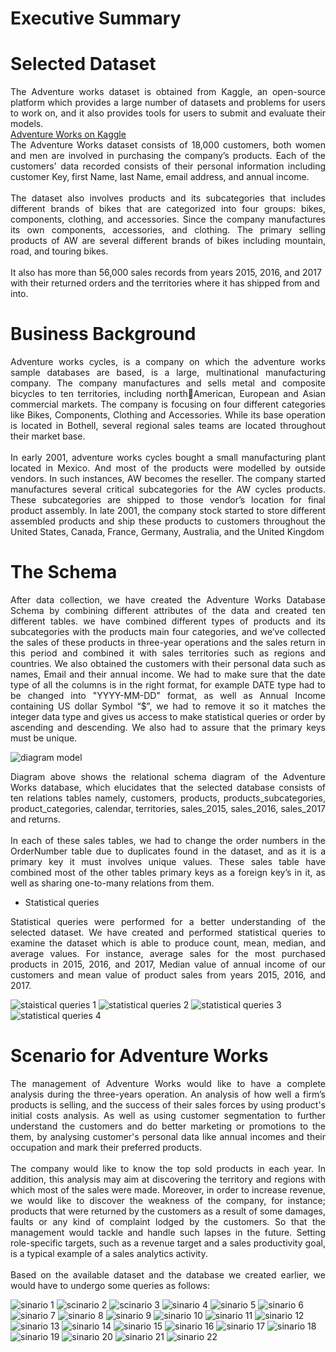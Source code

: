 # Executive Summary
# Selected Dataset
<div align="justify">
The Adventure works dataset is obtained from Kaggle, an open-source 
platform which provides a large number of datasets and problems for users to work 
on, and it also provides tools for users to submit and evaluate their models.
</div>
<a href="https://www.kaggle.com/datasets/olistbr/brazilian-ecommerce" target="_blank">Adventure Works on Kaggle</a>

<br>
<div align="justify">
The Adventure Works dataset consists of 18,000 customers, both women and 
men are involved in purchasing the company’s products. Each of the customers' data 
recorded consists of their personal information including customer Key, first Name, 
last Name, email address, and annual income.
</div>
<br>
<div align="justify">
The dataset also involves products and its subcategories that includes different 
brands of bikes that are categorized into four groups: bikes, components, clothing, and 
accessories. Since the company manufactures its own components, accessories, and 
clothing. The primary selling products of AW are several different brands of bikes 
including mountain, road, and touring bikes.</div> <br>
It also has more than 56,000 sales records from years 2015, 2016, and 2017 
with their returned orders and the territories where it has shipped from and into.

# Business Background
<div align="justify">
Adventure works cycles, is a company on which the adventure works sample 
databases are based, is a large, multinational manufacturing company. The company 
manufactures and sells metal and composite bicycles to ten territories, including northAmerican, 
European and Asian commercial markets. The company is focusing on four 
different categories like Bikes, Components, Clothing and Accessories. While its base 
operation is located in Bothell, several regional sales teams are located throughout 
their market base. 
</div>
<br>
<div align="justify">
In early 2001, adventure works cycles bought a small manufacturing plant 
located in Mexico. And most of the products were modelled by outside vendors. In 
such instances, AW becomes the reseller. The company started manufactures several 
critical subcategories for the AW cycles products. These subcategories are shipped to 
those vendor’s location for final product assembly. In late 2001, the company stock 
started to store different assembled products and ship these products to customers 
throughout the United States, Canada, France, Germany, Australia, and the United 
Kingdom
</div>

# The Schema
<div align="justify">
  After data collection, we have created the Adventure Works Database Schema 
by combining different attributes of the data and created ten different tables. we have 
combined different types of products and its subcategories with the products main four 
categories, and we’ve collected the sales of these products in three-year operations and 
the sales return in this period and combined it with sales territories such as regions and 
countries. We also obtained the customers with their personal data such as names, 
Email and their annual income.
We had to make sure that the date type of all the columns is in the right format, 
for example DATE type had to be changed into "YYYY-MM-DD" format, as well as 
Annual Income containing US dollar Symbol “$”, we had to remove it so it matches 
the integer data type and gives us access to make statistical queries or order by 
ascending and descending. We also had to assure that the primary keys must be unique.
</div>

![diagram model](https://user-images.githubusercontent.com/126220185/222852525-e807b4c1-dd15-40cb-a1c0-a6d52a15dd67.png)

<div align="justify">
Diagram above shows the relational schema diagram of the Adventure Works 
database, which elucidates that the selected database consists of ten relations tables 
namely, customers, products, products_subcategories, product_categories, calendar, 
territories, sales_2015, sales_2016, sales_2017 and returns. 
  </div>
  <br>
  <div align="justify">
In each of these sales tables, we had to change the order numbers in the 
OrderNumber table due to duplicates found in the dataset, and as it is a primary key 
it must involves unique values. These sales table have combined most of the other
tables primary keys as a foreign key’s in it, as well as sharing one-to-many relations
from them.
  </div>
  
- Statistical queries
<div align="justify">
Statistical queries were performed for a better understanding of the selected 
dataset. We have created and performed statistical queries to examine the dataset 
which is able to produce count, mean, median, and average values. For instance, 
average sales for the most purchased products in 2015, 2016, and 2017, Median value 
of annual income of our customers and mean value of product sales from years 2015, 
2016, and 2017.
  </div>
  
![staistical queries 1](https://user-images.githubusercontent.com/126220185/222852845-6086c556-a0d0-418b-a153-5b8a6b93c5e8.png)
![statistical queries 2](https://user-images.githubusercontent.com/126220185/222852832-0395d781-5a5f-4a41-a144-ab6627221fec.png)
![statistical queries 3](https://user-images.githubusercontent.com/126220185/222852839-c699e263-2f1b-436c-bfa1-75cd6c2cca00.png)
![statistical queries 4](https://user-images.githubusercontent.com/126220185/222852842-14e8a734-8415-4c91-b71d-6ff9cb3cb363.png)


# Scenario for Adventure Works
<div align="justify">
The management of Adventure Works would like to have a complete analysis 
during the three-years operation. An analysis of how well a firm’s products is selling, 
and the success of their sales forces by using product's initial costs analysis. As well 
as using customer segmentation to further understand the customers and do better 
marketing or promotions to the them, by analysing customer's personal data like annual 
incomes and their occupation and mark their preferred products. 
  </div>
  <br>
  <div align="justify">
The company would like to know the top sold products in each year. In 
addition, this analysis may aim at discovering the territory and regions with which 
most of the sales were made. Moreover, in order to increase revenue, we would like to 
discover the weakness of the company, for instance; products that were returned by 
the customers as a result of some damages, faults or any kind of complaint lodged by 
the customers. So that the management would tackle and handle such lapses in the 
future. Setting role-specific targets, such as a revenue target and a sales productivity 
goal, is a typical example of a sales analytics activity.
  </div>
  <br>
  <div align="justify">
Based on the available dataset and the database we created earlier, we would 
have to undergo some queries as follows:
</div>

![sinario 1](https://user-images.githubusercontent.com/126220185/222853136-e285eff7-aad3-464b-a095-935fc78ee630.png)
![scinario 2](https://user-images.githubusercontent.com/126220185/222853134-7c51eadd-9924-4978-a60d-71dcadcc6637.png)
![scinario 3](https://user-images.githubusercontent.com/126220185/222853135-b907f8cb-dded-460b-a55b-160bee27e68f.png)
![sinario 4](https://user-images.githubusercontent.com/126220185/222853138-454a652a-3ae4-461f-8141-4d12b3b38613.png)
![sinario 5](https://user-images.githubusercontent.com/126220185/222853139-85eebd79-690d-4ad0-9135-cd536ba84cc9.png)
![sinario 6](https://user-images.githubusercontent.com/126220185/222853141-326fb250-64cd-4d02-85a9-42bc880eaec2.png)
![sinario 7](https://user-images.githubusercontent.com/126220185/222853143-61b5e8f5-96e5-4019-81ae-7d6d447c2aff.png)
![sinario 8](https://user-images.githubusercontent.com/126220185/222853145-a2fc04d2-ea21-4761-9181-667aea0f51b6.png)
![sinario 9](https://user-images.githubusercontent.com/126220185/222853146-dc6f1da8-e8ff-4645-b752-ee9c138dedfe.png)
![sinario 10](https://user-images.githubusercontent.com/126220185/222853147-e43cadb3-9e5e-4d06-bc35-da2a20d02231.png)
![sinario 11](https://user-images.githubusercontent.com/126220185/222853149-2ea33176-10c7-4889-9838-40767f16a11e.png)
![sinario 12](https://user-images.githubusercontent.com/126220185/222853155-73d78e65-7b60-49a0-b525-4dd2640bd1de.png)
![sinario 13](https://user-images.githubusercontent.com/126220185/222853158-d34e6a56-1e28-463b-8cf3-94d9ff383c84.png)
![sinario 14](https://user-images.githubusercontent.com/126220185/222853160-93cf2688-6112-48a9-8b8e-04944aa4888f.png)
![sinario 15](https://user-images.githubusercontent.com/126220185/222853163-f9c43971-27fe-44b4-8904-f0c1e3495b93.png)
![sinario 16](https://user-images.githubusercontent.com/126220185/222853166-33f965d5-55e5-4eb5-a667-d6227f46953c.png)
![sinario 17](https://user-images.githubusercontent.com/126220185/222853169-e9c05d4c-cc6a-40e6-b66c-f0d5f8c776a4.png)
![sinario 18](https://user-images.githubusercontent.com/126220185/222853170-a6a29291-eb68-4e02-be33-e29a85f0c7a4.png)
![sinario 19](https://user-images.githubusercontent.com/126220185/222853175-d4345b14-35cf-478f-8586-0831b26221db.png)
![sinario 20](https://user-images.githubusercontent.com/126220185/222853123-a2d119c6-de9e-4e00-9291-4e88d2e8132d.png)
![sinario 21](https://user-images.githubusercontent.com/126220185/222853130-86179126-cbe0-4e05-b21f-a771a5ed40f7.png)
![sinario 22](https://user-images.githubusercontent.com/126220185/222853133-ef187d9b-2a6c-4719-bdaa-325fc07e7668.png)
